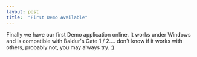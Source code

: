 ```yaml
---
layout: post
title:  "First Demo Available"
---
```


Finally we have our first Demo application online.
It works under Windows and is compatible with Baldur's Gate 1 / 2.... don't know if it works with others,
probably not, you may always try. :)

